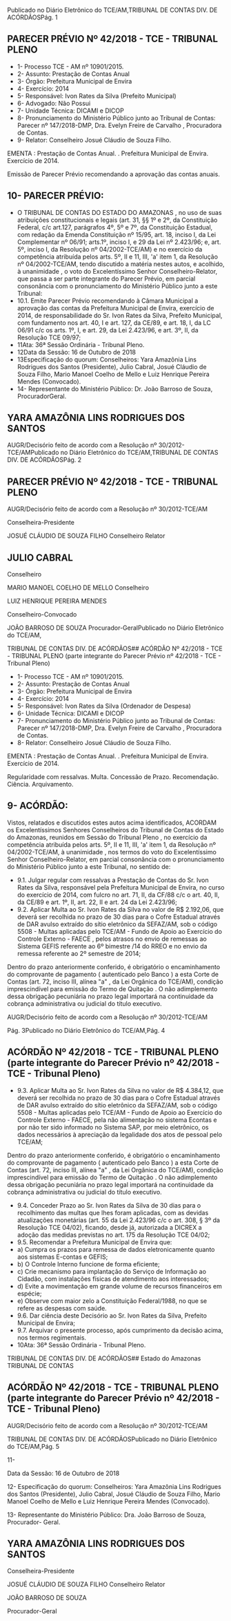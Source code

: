 Publicado  no  Diário Eletrônico do TCE/AM,TRIBUNAL DE CONTAS DIV. DE  ACÓRDÃOSPág. 1

## PARECER PRÉVIO Nº 42/2018 - TCE - TRIBUNAL PLENO

- 1- Processo TCE - AM nº 10901/2015.
- 2- Assunto: Prestação de Contas Anual
- 3- Órgão: Prefeitura Municipal de Envira
- 4- Exercício: 2014
- 5- Responsável: Ivon Rates da Silva (Prefeito Municipal)
- 6- Advogado: Não Possui
- 7- Unidade Técnica: DICAMI e DICOP
- 8- Pronunciamento  do Ministério  Público  junto  ao Tribunal  de Contas: Parecer  nº 147/2018-DMP,  Dra. Evelyn Freire de Carvalho , Procuradora de Contas.
- 9- Relator: Conselheiro Josué Cláudio de Souza Filho.

EMENTA :  Prestação  de  Contas  Anual.  .  Prefeitura Municipal de Envira. Exercício de 2014.

Emissão de Parecer Prévio recomendando a aprovação das contas anuais.

## 10-  PARECER PRÉVIO:

- O  TRIBUNAL  DE  CONTAS  DO  ESTADO  DO  AMAZONAS ,  no  uso  de  suas atribuições  constitucionais  e  legais  (art.  31,  §§  1º  e  2º,  da  Constituição  Federal,  c/c art.127,  parágrafos  4º,  5º  e  7º,  da  Constituição  Estadual,  com  redação  da  Emenda Constituição nº 15/95, art. 18, inciso I, da Lei Complementar nº 06/91; arts.1º, inciso I, e 29  da  Lei  nº  2.423/96;  e,  art.  5º,  inciso  I,  da  Resolução  nº  04/2002-TCE/AM)  e  no exercício da competência atribuída pelos arts. 5º, II e 11, III, 'a' item 1, da Resolução nº 04/2002-TCE/AM, tendo discutido a matéria nestes autos, e acolhido, à unanimidade , o voto do Excelentíssimo Senhor Conselheiro-Relator, que passa a ser parte integrante do Parecer  Prévio, em  parcial  consonância com  o  pronunciamento  do  Ministério  Público junto a este Tribunal:
- 10.1. Emite Parecer Prévio recomendando à Câmara Municipal a aprovação das contas da Prefeitura Municipal de Envira, exercício de 2014, de  responsabilidade  do  Sr. Ivon Rates  da  Silva, Prefeito Municipal, com fundamento nos art. 40, I e art. 127, da CE/89, e art. 18, I, da LC 06/91 c/c os arts. 1º, I, e art. 29, da Lei 2.423/96, e art. 3º, II, da Resolução TCE 09/97;
- 11Ata: 36ª Sessão Ordinária - Tribunal Pleno.
- 12Data da Sessão: 16 de Outubro de 2018
- 13Especificação  do  quorum: Conselheiros: Yara  Amazônia  Lins  Rodrigues  dos Santos (Presidente), Julio Cabral, Josué Cláudio de Souza Filho, Mario Manoel Coelho de Mello e Luiz Henrique Pereira Mendes (Convocado).
- 14-  Representante do Ministério Público: Dr. João Barroso de Souza, ProcuradorGeral.

## YARA AMAZÔNIA LINS RODRIGUES DOS SANTOS

AUGR/Decisório feito de acordo com a Resolução nº 30/2012-TCE/AMPublicado  no  Diário Eletrônico do TCE/AM,TRIBUNAL DE CONTAS DIV. DE  ACÓRDÃOSPág. 2

## PARECER PRÉVIO Nº 42/2018 - TCE - TRIBUNAL PLENO

AUGR/Decisório feito de acordo com a Resolução nº 30/2012-TCE/AM

Conselheira-Presidente

JOSUÉ CLÁUDIO DE SOUZA FILHO Conselheiro Relator

## JULIO CABRAL

Conselheiro

MARIO MANOEL COELHO DE MELLO Conselheiro

LUIZ HENRIQUE PEREIRA MENDES

Conselheiro-Convocado

JOÃO BARROSO DE SOUZA Procurador-GeralPublicado  no  Diário Eletrônico do TCE/AM,

TRIBUNAL DE CONTAS DIV. DE  ACÓRDÃOS## ACÓRDÃO Nº 42/2018 - TCE - TRIBUNAL PLENO (parte integrante do Parecer Prévio nº 42/2018 - TCE - Tribunal Pleno)

- 1- Processo TCE - AM nº 10901/2015.
- 2- Assunto: Prestação de Contas Anual
- 3- Órgão: Prefeitura Municipal de Envira
- 4- Exercício: 2014
- 5- Responsável: Ivon Rates da Silva (Ordenador de Despesa)
- 6- Unidade Técnica: DICAMI e DICOP
- 7- Pronunciamento  do Ministério  Público  junto  ao Tribunal  de Contas: Parecer  nº 147/2018-DMP,  Dra. Evelyn Freire de Carvalho , Procuradora de Contas.
- 8- Relator: Conselheiro Josué Cláudio de Souza Filho.

EMENTA :  Prestação  de  Contas  Anual.  .  Prefeitura Municipal de Envira. Exercício de 2014.

Regularidade  com  ressalvas.  Multa.  Concessão  de Prazo. Recomendação. Ciência. Arquivamento.

## 9- ACÓRDÃO:

Vistos, relatados e discutidos estes autos acima identificados, ACORDAM os Excelentíssimos Senhores Conselheiros do Tribunal de Contas do Estado do Amazonas, reunidos em Sessão do Tribunal Pleno , no exercício da competência atribuída pelos arts. 5º,  II e 11,  III, 'a' item 1, da Resolução nº 04/2002-TCE/AM, à unanimidade , nos termos do voto do Excelentíssimo Senhor Conselheiro-Relator, em parcial consonância com o pronunciamento do Ministério Público junto a este Tribunal, no sentido de:

- 9.1. Julgar  regular  com  ressalvas a  Prestação  de  Contas  do  Sr.  Ivon Rates  da  Silva,  responsável  pela  Prefeitura  Municipal  de  Envira,  no curso do exercício de 2014, com fulcro no art. 71, II, da CF/88 c/c o art. 40, II, da CE/89 e art. 1º, II, art. 22, II e art. 24 da Lei 2.423/96;
- 9.2. Aplicar Multa ao  Sr.  Ivon  Rates da Silva no valor de R$ 2.192,06, que deverá ser recolhida no prazo de 30 dias para o Cofre Estadual através de DAR avulso extraído do sítio eletrônico da SEFAZ/AM, sob o código 5508 - Multas aplicadas pelo TCE/AM - Fundo de Apoio ao Exercício do Controle Externo - FAECE , pelos atrasos no envio de remessas ao Sistema  GEFIS  referente  ao  6º  bimestre  /14  do  RREO  e  no  envio  da remessa referente ao 2º semestre de 2014;

Dentro do prazo anteriormente conferido, é obrigatório o encaminhamento  do  comprovante  de  pagamento  ( autenticado pelo Banco )  a  esta  Corte  de  Contas  (art.  72,  inciso  III,  alínea  "a"  ,  da  Lei Orgânica do TCE/AM), condição imprescindível para emissão do Termo de Quitação . O não adimplemento dessa obrigação pecuniária no prazo legal importará na continuidade da cobrança administrativa ou judicial do título executivo.

AUGR/Decisório feito de acordo com a Resolução nº 30/2012-TCE/AM

Pág. 3Publicado  no  Diário Eletrônico do TCE/AM,Pág. 4

## ACÓRDÃO Nº 42/2018 - TCE - TRIBUNAL PLENO (parte integrante do Parecer Prévio nº 42/2018 - TCE - Tribunal Pleno)

- 9.3. Aplicar Multa ao  Sr.  Ivon  Rates da Silva no valor de R$ 4.384,12, que deverá ser recolhida no prazo de 30 dias para o Cofre Estadual através de DAR avulso extraído do sítio eletrônico da SEFAZ/AM, sob o código 5508 - Multas aplicadas pelo TCE/AM - Fundo de Apoio ao Exercício do  Controle  Externo  -  FAECE, pela  não  alimentação  no  sistema  Econtas  e por não  ter  sido informado  no  Sistema  SAP,  por  meio eletrônico, os dados necessários à apreciação da legalidade dos atos de pessoal pelo TCE/AM;

Dentro do prazo anteriormente conferido, é obrigatório o encaminhamento  do  comprovante  de  pagamento  ( autenticado pelo Banco )  a  esta  Corte  de  Contas  (art.  72,  inciso  III,  alínea  "a"  ,  da  Lei Orgânica do TCE/AM), condição imprescindível para emissão do Termo de Quitação . O não adimplemento dessa obrigação pecuniária no prazo legal importará na continuidade da cobrança administrativa ou judicial do título executivo.

- 9.4. Conceder  Prazo ao  Sr.  Ivon  Rates  da  Silva  de  30  dias  para  o recolhimento  das  multas  que  lhes  foram  aplicadas,  com  as  devidas atualizações monetárias (art. 55 da Lei 2.423/96 c/c o art. 308, § 3º da Resolução  TCE  04/02),  ficando,  desde  já,  autorizada  a  DICREX  a adoção das medidas previstas no art. 175 da Resolução TCE 04/02;
- 9.5. Recomendar a Prefeitura Municipal de Envira que:
- a)  Cumpra  os  prazos  para  remessa  de  dados  eletronicamente  quanto aos sistemas E-contas e GEFIS;
- b) O Controle Interno funcione de forma eficiente;
- c)  Crie  mecanismo  para  implantação  do  Serviço  de  Informação  ao Cidadão, com instalações físicas de atendimento aos interessados;
- d) Evite a movimentação em grande volume de recursos financeiros em espécie;
- e)  Observe  com  maior  zelo  a  Constituição  Federal/1988,  no  que  se refere as despesas com saúde.
- 9.6. Dar  ciência deste  Decisório ao  Sr.  Ivon  Rates  da  Silva,  Prefeito Municipal de Envira;
- 9.7. Arquivar o  presente  processo,  após cumprimento  da  decisão  acima, nos termos regimentais.
- 10Ata: 36ª Sessão Ordinária - Tribunal Pleno.

TRIBUNAL DE CONTAS DIV. DE  ACÓRDÃOS## Estado do Amazonas TRIBUNAL DE CONTAS

## ACÓRDÃO Nº 42/2018 - TCE - TRIBUNAL PLENO (parte integrante do Parecer Prévio nº 42/2018 - TCE - Tribunal Pleno)

AUGR/Decisório feito de acordo com a Resolução nº 30/2012-TCE/AM

TRIBUNAL DE CONTAS DIV. DE  ACÓRDÃOSPublicado  no  Diário Eletrônico do TCE/AM,Pág. 5

11-

Data da Sessão: 16 de Outubro de 2018

12- Especificação  do  quorum: Conselheiros: Yara  Amazônia  Lins  Rodrigues  dos Santos (Presidente), Julio Cabral, Josué Cláudio de Souza Filho, Mario Manoel Coelho de Mello e Luiz Henrique Pereira Mendes (Convocado).

13-  Representante do Ministério Público: Dra. João Barroso de Souza, Procurador- Geral.

## YARA AMAZÔNIA LINS RODRIGUES DOS SANTOS

Conselheira-Presidente

JOSUÉ CLÁUDIO DE SOUZA FILHO Conselheiro Relator

JOÃO BARROSO DE SOUZA

Procurador-Geral